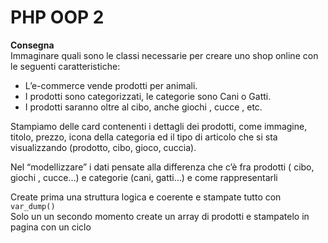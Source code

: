 PHP OOP 2
===
**Consegna**  
Immaginare quali sono le classi necessarie per creare uno shop online con le seguenti caratteristiche:  
- L’e-commerce vende prodotti per animali.  
- I prodotti sono categorizzati, le categorie sono Cani o Gatti.  
- I prodotti saranno oltre al cibo, anche giochi , cucce , etc.  

Stampiamo delle card contenenti i dettagli dei prodotti, come immagine, titolo, prezzo, icona della categoria ed il tipo di articolo che si sta visualizzando (prodotto, cibo, gioco, cuccia).  

Nel “modellizzare” i dati pensate alla differenza che c’è fra prodotti ( cibo,  giochi , cucce…) e categorie (cani, gatti…) e come rappresentarli  

Create prima una struttura logica e coerente e stampate tutto con `var_dump()`  
Solo un un secondo momento create un array di prodotti e stampatelo in pagina con un ciclo
